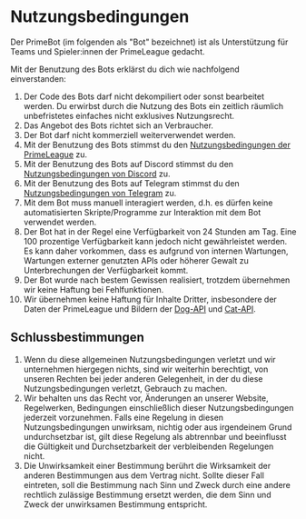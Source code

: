 # Nutzungsbedingungen

Der PrimeBot (im folgenden als "Bot" bezeichnet) ist als Unterstützung für Teams und Spieler:innen der PrimeLeague
gedacht.

Mit der Benutzung des Bots erklärst du dich wie nachfolgend einverstanden:

1. Der Code des Bots darf nicht dekompiliert oder sonst bearbeitet werden. Du erwirbst durch die Nutzung des Bots ein
   zeitlich räumlich unbefristetes einfaches nicht exklusives Nutzungsrecht.
2. Das Angebot des Bots richtet sich an Verbraucher.
3. Der Bot darf nicht kommerziell weiterverwendet werden.
4. Mit der Benutzung des Bots stimmst du den [Nutzungsbedingungen der PrimeLeague](https://docs.gamesports.net/tos/de)
   zu.
5. Mit der Benutzung des Bots auf Discord stimmst du
   den [Nutzungsbedingungen von Discord](https://discord.com/developers/docs/legal) zu.
6. Mit der Benutzung des Bots auf Telegram stimmst du
   den [Nutzungsbedingungen von Telegram](https://core.telegram.org/api/terms) zu.
7. Mit dem Bot muss manuell interagiert werden, d.h. es dürfen keine automatisierten Skripte/Programme zur Interaktion
   mit dem Bot verwendet werden.
8. Der Bot hat in der Regel eine Verfügbarkeit von 24 Stunden am Tag. Eine 100 prozentige Verfügbarkeit kann jedoch
   nicht gewährleistet werden. Es kann daher vorkommen, dass es aufgrund von internen Wartungen, Wartungen externer
   genutzten APIs oder höherer Gewalt zu Unterbrechungen der Verfügbarkeit kommt.
9. Der Bot wurde nach bestem Gewissen realisiert, trotzdem übernehmen wir keine Haftung bei Fehlfunktionen.
10. Wir übernehmen keine Haftung für Inhalte Dritter, insbesondere der Daten der PrimeLeague und Bildern der
    [Dog-API](https://random.dog/) und [Cat-API](https://cataas.com/c/gif).

## Schlussbestimmungen

1. Wenn du diese allgemeinen Nutzungsbedingungen verletzt und wir unternehmen hiergegen nichts, sind wir weiterhin
   berechtigt, von unseren Rechten bei jeder anderen Gelegenheit, in der du diese Nutzungsbedingungen verletzt, Gebrauch
   zu machen.
2. Wir behalten uns das Recht vor, Änderungen an unserer Website, Regelwerken, Bedingungen einschließlich dieser
   Nutzungsbedingungen jederzeit vorzunehmen. Falls eine Regelung in diesen Nutzungsbedingungen unwirksam, nichtig oder
   aus irgendeinem Grund undurchsetzbar ist, gilt diese Regelung als abtrennbar und beeinflusst die Gültigkeit und
   Durchsetzbarkeit der verbleibenden Regelungen nicht.
3. Die Unwirksamkeit einer Bestimmung berührt die Wirksamkeit der anderen Bestimmungen aus dem Vertrag nicht. Sollte
   dieser Fall eintreten, soll die Bestimmung nach Sinn und Zweck durch eine andere rechtlich zulässige Bestimmung
   ersetzt werden, die dem Sinn und Zweck der unwirksamen Bestimmung entspricht.
